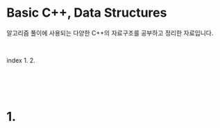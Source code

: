 # Basic C++, Data Structures

알고리즘 풀이에 사용되는 다양한 C++의 자료구조를 공부하고 정리한 자료입니다.

<br>

index
1.
2.


<br>
<br>
<br>

# 1. 